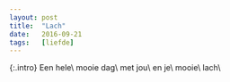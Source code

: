 ```yaml
---
layout: post
title:  "Lach"
date:   2016-09-21
tags:   [liefde]
---
```


{:.intro}
Een hele\\
mooie dag\\
met jou\\
en je\\
mooie\\
lach\\